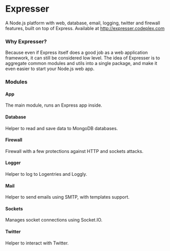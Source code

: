 # Expresser

A Node.js platform with web, database, email, logging, twitter and firewall features, built on top of Express.
Available at http://expresser.codeplex.com

### Why Expresser?

Because even if Express itself does a good job as a web application framework, it can still be considered low level.
The idea of Expresser is to aggregate common modules and utils into a single package, and make it even easier to
start your Node.js web app.

### Modules

#### App
The main module, runs an Express app inside.

#### Database
Helper to read and save data to MongoDB databases.

#### Firewall
Firewall with a few protections against HTTP and sockets attacks.

#### Logger
Helper to log to Logentries and Loggly.

#### Mail
Helper to send emails using SMTP, with templates support.

#### Sockets
Manages socket connections using Socket.IO.

#### Twitter
Helper to interact with Twitter.